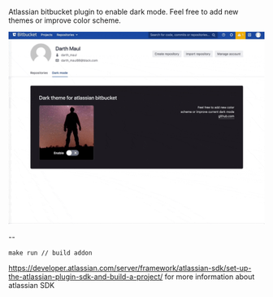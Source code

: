 Atlassian bitbucket plugin to enable dark mode.
Feel free to add new themes or improve color scheme.

![Bitbucket-dark-mode](promo/promo1-min.gif)

--

    make run // build addon

https://developer.atlassian.com/server/framework/atlassian-sdk/set-up-the-atlassian-plugin-sdk-and-build-a-project/ for more information about atlassian SDK